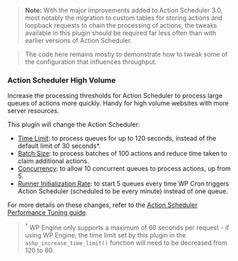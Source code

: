 > **Note:** With the major improvements added to Action Scheduler 3.0, most notably the migration to custom tables for storing actions and loopback requests to chain the processing of actions, the tweaks available in this plugin should be required far less often than with earlier versions of Action Scheduler.

> The code here remains mostly to demonstrate how to tweak some of the configuration that influences throughput.


### Action Scheduler High Volume

Increase the processing thresholds for Action Scheduler to process large queues of actions more quickly. Handy for high volume websites with more server resources.

This plugin will change the Action Scheduler:

* [Time Limit](https://actionscheduler.org/perf/#increasing-time-limit): to process queues for up to 120 seconds, instead of the default limit of 30 seconds*.
* [Batch Size](https://actionscheduler.org/perf/#increasing-batch-size): to process batches of 100 actions and reduce time taken to claim additional actions.
* [Concurrency](https://actionscheduler.org/perf/#increasing-concurrent-batches): to allow 10 concurrent queues to process actions, up from 5.
* [Runner Initialization Rate](https://actionscheduler.org/perf/#increasing-initialisation-rate-of-runners): to start 5 queues every time WP Cron triggers Action Scheduler (scheduled to be every minute) instead of one queue.

For more details on these changes, refer to the [Action Scheduler Performance Tuning guide](https://actionscheduler.org/perf/).

> <sup>*</sup> WP Engine only supports a maximum of 60 seconds per request - if using WP Engine, the time limit set by this plugin in the `ashp_increase_time_limit()` function will need to be decreased from 120 to 60.

